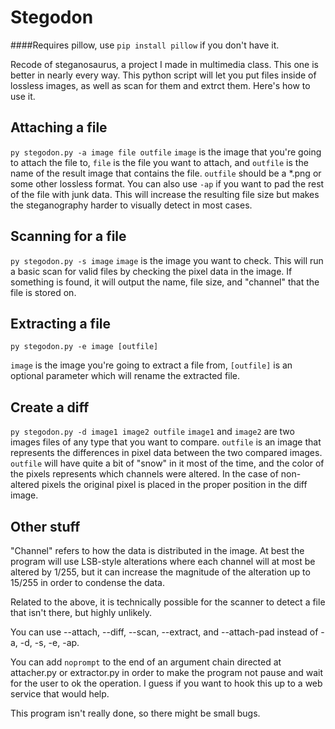 Stegodon
=====
####Requires pillow, use `pip install pillow` if you don't have it.

Recode of steganosaurus, a project I made in multimedia class. This one is better in nearly every way. This python script will let you put files inside of lossless images, as well as scan for them and extrct them.
Here's how to use it.

Attaching a file
----------------
`py stegodon.py -a image file outfile`
`image` is the image that you're going to attach the file to, `file` is the file you want to attach, and `outfile` is the name of the result image that contains the file. `outfile` should be a *.png or some other lossless format.
You can also use `-ap` if you want to pad the rest of the file with junk data. This will increase the resulting file size but makes the steganography harder to visually detect in most cases.

Scanning for a file
-------------------
`py stegodon.py -s image`
`image` is the image you want to check. This will run a basic scan for valid files by checking the pixel data in the image. If something is found, it will output the name, file size, and "channel" that the file is stored on.

Extracting a file
-----------------
`py stegodon.py -e image [outfile]`

`image` is the image you're going to extract a file from, `[outfile]` is an optional parameter which will rename the extracted file.

Create a diff
-------------
`py stegodon.py -d image1 image2 outfile`
`image1` and `image2` are two images files of any type that you want to compare. `outfile` is an image that represents the differences in pixel data between the two compared images.
`outfile` will have quite a bit of "snow" in it most of the time, and the color of the pixels represents which channels were altered. In the case of non-altered pixels the original pixel is placed in the proper position in the diff image.

Other stuff
-----------

"Channel" refers to how the data is distributed in the image. At best the program will use LSB-style alterations where each channel will at most be altered by 1/255, but it can increase the magnitude of the alteration up to 15/255 in order to condense the data.

Related to the above, it is technically possible for the scanner to detect a file that isn't there, but highly unlikely.

You can use --attach, --diff, --scan, --extract, and --attach-pad instead of -a, -d, -s, -e, -ap.

You can add `noprompt` to the end of an argument chain directed at attacher.py or extractor.py in order to make the program not pause and wait for the user to ok the operation. I guess if you want to hook this up to a web service that would help.

This program isn't really done, so there might be small bugs.